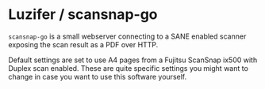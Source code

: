# Luzifer / scansnap-go

`scansnap-go` is a small webserver connecting to a SANE enabled scanner exposing the scan result as a PDF over HTTP.

Default settings are set to use A4 pages from a Fujitsu ScanSnap ix500 with Duplex scan enabled. These are quite specific settings you might want to change in case you want to use this software yourself.
